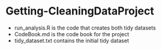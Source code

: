 # Getting-CleaningDataProject

- run_analysis.R is the code that creates both tidy datasets
- CodeBook.md is the code book for the project
- tidy_dataset.txt contains the initial tidy dataset
